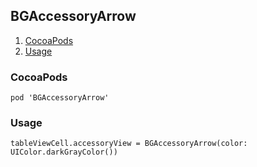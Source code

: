 ## BGAccessoryArrow

1. [CocoaPods](https://github.com/blackandgreystudios/BGAccessoryArrow#cocoapods)
2. [Usage](https://github.com/blackandgreystudios/BGAccessoryArrow#usage)

### CocoaPods

```
pod 'BGAccessoryArrow'
```

### Usage

```
tableViewCell.accessoryView = BGAccessoryArrow(color: UIColor.darkGrayColor())
```
